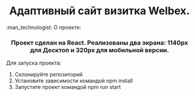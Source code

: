 ### 
<h1 align="center">Адаптивный сайт визитка Welbex. </h1>
 :man_technologist: О проекте:
<h3 align="center">Проект сделан на React. Реализованы два экрана: 1140px для Десктоп и 320px для мобильной версии. </h3>


Для запуска проекта:
1. Склонируйте репозиторий
2. Установите зависимости командой npm install
3. Запустите проект командой npm run start
